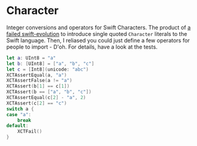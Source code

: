 # Character

Integer conversions and operators for Swift Characters. 
The product of [a failed swift-evolution](https://forums.swift.org/t/single-quoted-character-literals-why-yes-again/61898) to introduce single
quoted `Character` literals to the Swift language. Then, I
reliased you could just define a few operators for people
to import - D'oh. For details, have a look at the tests.

```Swift
let a: UInt8 = "a"
let b: [UInt8] = ["a", "b", "c"]
let c = [Int8](unicode: "abc")
XCTAssertEqual(a, "a")
XCTAssertFalse(a != "a")
XCTAssert(b[1] == c[1])
XCTAssert(b == ["a", "b", "c"])
XCTAssertEqual(c[2] - "a", 2)
XCTAssert(c[2] == "c")
switch a {
case "a":
    break
default:
    XCTFail()
}
```

